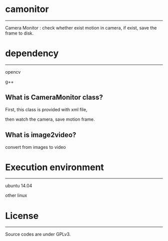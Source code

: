 # camonitor
-------------------

Camera Monitor : check whether exist motion in camera, if exist, save the frame to disk.

# dependency
-------------------

opencv

g++

What is CameraMonitor class?
-------------------

First, this class is provided with xml file, 

then watch the camera, save motion frame.

What is image2video?
-------------------

convert from images to video

# Execution environment
---------------------------

ubuntu 14.04

other linux 

# License
-------

Source codes are under GPLv3.